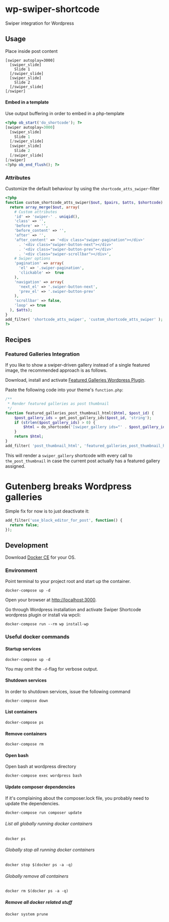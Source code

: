 # wp-swiper-shortcode

Swiper integration for Wordpress

## Usage

Place inside post content

```
[swiper autoplay=3000]
  [swiper_slide]
    Slide 1
  [/swiper_slide]
  [swiper_slide]
    Slide 2
  [/swiper_slide]
[/swiper]
```

#### Embed in a template

Use output buffering in order to embed in a php-template

```php
<?php ob_start('do_shortcode'); ?>
[swiper autoplay=3000]
  [swiper_slide]
    Slide 1
  [/swiper_slide]
  [swiper_slide]
    Slide 2
  [/swiper_slide]
[/swiper]
<?php ob_end_flush(); ?>
```

### Attributes

Customize the default behaviour by using the `shortcode_atts_swiper`-filter

```php
<?php
function custom_shortcode_atts_swiper($out, $pairs, $atts, $shortcode) {
  return array_merge($out, array(
    # Custom attributes
    'id' => 'swiper-' . uniqid(),
    'class' => '',
    'before' => '',
    'before_content' => '',
    'after' => '',
    'after_content' => '<div class="swiper-pagination"></div>'
      . '<div class="swiper-button-next"></div>'
      . '<div class="swiper-button-prev"></div>'
      . '<div class="swiper-scrollbar"></div>',
    # Swiper options
    'pagination' => array(
      'el' => '.swiper-pagination',
      'clickable' =>  true
    ),
    'navigation' => array(
      'next_el' => '.swiper-button-next',
      'prev_el' => '.swiper-button-prev'
    ),
    'scrollbar' => false,
    'loop' => true
  ), $atts);
}
add_filter( 'shortcode_atts_swiper', 'custom_shortcode_atts_swiper' );
?>
```

## Recipes

### Featured Galleries Integration

If you like to show a swiper-driven gallery instead of a single featured image, the recommended approach is as follows.

Download, install and activate [Featured Galleries Wordpress Plugin](https://wordpress.org/plugins/featured-galleries/).

Paste the following code into your theme's `function.php`:

```php
/**
 * Render featured galleries as post thumbnail
 */
function featured_galleries_post_thumbnail_html($html, $post_id) {
	$post_gallery_ids = get_post_gallery_ids($post_id, 'string');
	if (strlen($post_gallery_ids) > 0) {
		$html = do_shortcode('[swiper_gallery ids="' . $post_gallery_ids . '"]');
	}
	return $html;
}
add_filter( 'post_thumbnail_html', 'featured_galleries_post_thumbnail_html', 99, 5 );
```

This will render a `swiper_gallery` shortcode with every call to `the_post_thumbnail` in case the current post actually has a featured gallery assigned.

# Gutenberg breaks Wordpress galleries

Simple fix for now is to just deactivate it:

```php
add_filter('use_block_editor_for_post', function() {
  return false;
});
```

## Development

Download [Docker CE](https://www.docker.com/get-docker) for your OS.

### Environment

Point terminal to your project root and start up the container.

```cli
docker-compose up -d
```

Open your browser at [http://localhost:3000](http://localhost:8030).

Go through Wordpress installation and activate Swiper Shortcode wordpress plugin or install via wpcli:

```cli
docker-compose run --rm wp install-wp
```

### Useful docker commands

#### Startup services

```cli
docker-compose up -d
```
You may omit the `-d`-flag for verbose output.

#### Shutdown services

In order to shutdown services, issue the following command

```cli
docker-compose down
```

#### List containers

```cli
docker-compose ps
```

#### Remove containers

```cli
docker-compose rm
```

#### Open bash

Open bash at wordpress directory

```cli
docker-compose exec wordpress bash
```

#### Update composer dependencies

If it's complaining about the composer.lock file, you probably need to update the dependencies.

```cli
docker-compose run composer update
```

###### List all globally running docker containers

```cli
docker ps
```

###### Globally stop all running docker containers

```cli
docker stop $(docker ps -a -q)
```

###### Globally remove all containers

```cli
docker rm $(docker ps -a -q)
```

##### Remove all docker related stuff

```cli
docker system prune
```
